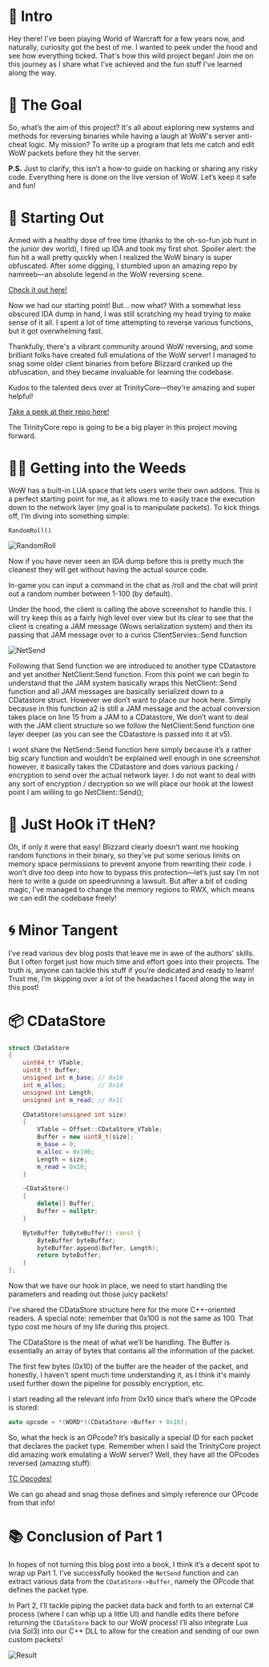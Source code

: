 # 🌟 Intro

Hey there! I've been playing World of Warcraft for a few years now, and naturally, curiosity got the best of me. I wanted to peek under the hood and see how everything ticked. That's how this wild project began! Join me on this journey as I share what I've achieved and the fun stuff I've learned along the way.

# 🎯 The Goal

So, what’s the aim of this project? It's all about exploring new systems and methods for reversing binaries while having a laugh at WoW's server anti-cheat logic. My mission? To write up a program that lets me catch and edit WoW packets before they hit the server. 

**P.S.** Just to clarify, this isn’t a how-to guide on hacking or sharing any risky code. Everything here is done on the live version of WoW. Let’s keep it safe and fun!

# 🚀 Starting Out

Armed with a healthy dose of free time (thanks to the oh-so-fun job hunt in the junior dev world), I fired up IDA and took my first shot. Spoiler alert: the fun hit a wall pretty quickly when I realized the WoW binary is super obfuscated. After some digging, I stumbled upon an amazing repo by namreeb—an absolute legend in the WoW reversing scene.

[Check it out here!](https://github.com/namreeb/dumpwow)

Now we had our starting point! But... now what? With a somewhat less obscured IDA dump in hand, I was still scratching my head trying to make sense of it all. I spent a lot of time attempting to reverse various functions, but it got overwhelming fast.

Thankfully, there's a vibrant community around WoW reversing, and some brilliant folks have created full emulations of the WoW server! I managed to snag some older client binaries from before Blizzard cranked up the obfuscation, and they became invaluable for learning the codebase.

Kudos to the talented devs over at TrinityCore—they're amazing and super helpful!

[Take a peek at their repo here!](https://github.com/TrinityCore/TrinityCore)

The TrinityCore repo is going to be a big player in this project moving forward.

# 🕵️‍♂️ Getting into the Weeds

WoW has a built-in LUA space that lets users write their own addons. This is a perfect starting point for me, as it allows me to easily trace the execution down to the network layer (my goal is to manipulate packets). To kick things off, I’m diving into something simple:

`RandomRoll()`

![RandomRoll](RandomRoll.png)

Now if you have never seen an IDA dump before this is pretty much the cleanest they will get without having the actual source code. 

In-game you can input a command in the chat as /roll and the chat will print out a random number between 1-100 (by default).

Under the hood, the client is calling the above screenshot to handle this. I will try keep this as a fairly high level over view but its clear to see that the client is creating a JAM message (Wows serialization system) and then its passing that JAM message over to a curios ClientServies::Send function

![NetSend](ClientSend.png)

Following that Send function we are introduced to another type CDatastore  and yet another NetClient:Send function. From this point we can begin to understand that the JAM system basically wraps this NetClient::Send function and all JAM messages are basically serialized down to a CDatastore struct.  However we don’t want to place our hook here. Simply because in this function a2 is still a JAM message and the actual conversion takes place on line 15 from a JAM to a CDatastore, We don’t want to deal with the JAM client structure so we follow the NetClient:Send function one layer deeper (as you can see the CDatastore is passed into it at v5).

I wont share the NetSend::Send function here simply because it’s a rather big scary function and wouldn’t be explained well enough in one screenshot however, it basically takes the CDatastore and does various packing / encryption to send over the actual network layer. I do not want to deal with any sort of encryption / decryption so we will place our hook at the lowest point I am willing to go NetClient::Send();


# 🎣 JuSt HoOk iT tHeN?
Oh, if only it were that easy! Blizzard clearly doesn’t want me hooking random functions in their binary, so they’ve put some serious limits on memory space permissions to prevent anyone from rewriting their code. I won’t dive too deep into how to bypass this protection—let’s just say I’m not here to write a guide on speedrunning a lawsuit. But after a bit of coding magic, I’ve managed to change the memory regions to RWX, which means we can edit the codebase freely!

# 🌀 Minor Tangent
I’ve read various dev blog posts that leave me in awe of the authors' skills. But I often forget just how much time and effort goes into their projects. The truth is, anyone can tackle this stuff if you’re dedicated and ready to learn! Trust me, I’m skipping over a lot of the headaches I faced along the way in this post!

# 📦 CDataStore

```cpp
struct CDataStore
{
    uint64_t* VTable;
    uint8_t* Buffer;
    unsigned int m_base; // 0x10
    int m_alloc;         // 0x14
    unsigned int Length;
    unsigned int m_read; // 0x1C

    CDataStore(unsigned int size)
    {
        VTable = Offset::CDataStore_VTable;
        Buffer = new uint8_t[size];
        m_base = 0;
        m_alloc = 0x100;
        Length = size;
        m_read = 0x10;
    }

    ~CDataStore()
    {
        delete[] Buffer;
        Buffer = nullptr;
    }

    ByteBuffer ToByteBuffer() const {
        ByteBuffer byteBuffer;
        byteBuffer.append(Buffer, Length);
        return byteBuffer;
    }
};
```

Now that we have our hook in place, we need to start handling the parameters and reading out those juicy packets!

I’ve shared the CDataStore structure here for the more C++-oriented readers. A special note: remember that 0x100 is not the same as 100. That typo cost me hours of my life during this project.

The CDataStore is the meat of what we’ll be handling. The Buffer is essentially an array of bytes that contains all the information of the packet.

The first few bytes (0x10) of the buffer are the header of the packet, and honestly, I haven't spent much time understanding it, as I think it's mainly used further down the pipeline for possibly encryption, etc.

I start reading all the relevant info from 0x10 since that’s where the OPcode is stored:

```cpp
auto opcode = *(WORD*)(CDataStore->Buffer + 0x10);
```

So, what the heck is an OPcode? It’s basically a special ID for each packet that declares the packet type. Remember when I said the TrinityCore project did amazing work emulating a WoW server? Well, they have all the OPcodes reversed (amazing stuff):

[TC Opcodes!](https://github.com/TrinityCore/TrinityCore/blob/1e470610ac411c81ff0b93371b3a04c3432008e9/src/server/game/Server/Protocol/Opcodes.h#L51)


We can go ahead and snag those defines and simply reference our OPcode from that info!

# 📚 Conclusion of Part 1

In hopes of not turning this blog post into a book, I think it’s a decent spot to wrap up Part 1. I’ve successfully hooked the `NetSend` function and can extract various data from the `CDataStore->Buffer`, namely the OPcode that defines the packet type.

In Part 2, I’ll tackle piping the packet data back and forth to an external C# process (where I can whip up a little UI) and handle edits there before returning the `CDataStore` back to our WoW process! I’ll also integrate Lua (via Sol3) into our C++ DLL to allow for the creation and sending of our own custom packets!

![Result](Result.png)

